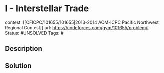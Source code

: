 # I - Interstellar Trade

contest: [[CFICPC/101655/101655|2013-2014 ACM-ICPC Pacific Northwest Regional Contest]]
url: https://codeforces.com/gym/101655/problem/I
Status: #UNSOLVED
Tags: #

## Description

## Solution

